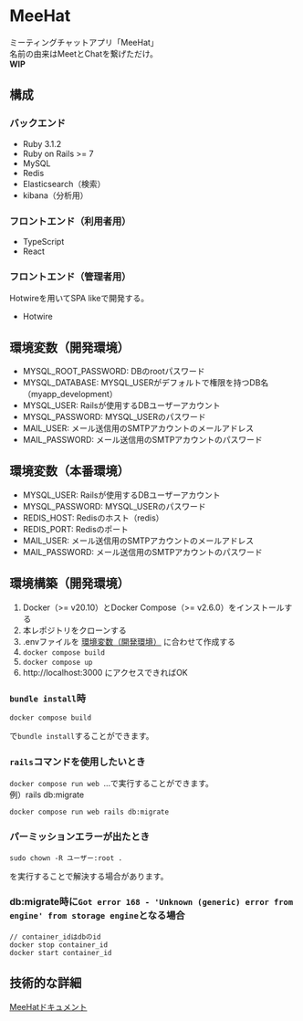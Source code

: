 # MeeHat
ミーティングチャットアプリ「MeeHat」<br>
名前の由来はMeetとChatを繋げただけ。<br>
**WIP**

## 構成
### バックエンド
- Ruby 3.1.2
- Ruby on Rails >= 7
- MySQL
- Redis
- Elasticsearch（検索）
- kibana（分析用）
### フロントエンド（利用者用）
- TypeScript
- React
### フロントエンド（管理者用）
Hotwireを用いてSPA likeで開発する。
- Hotwire

## 環境変数（開発環境）
- MYSQL_ROOT_PASSWORD: DBのrootパスワード
- MYSQL_DATABASE: MYSQL_USERがデフォルトで権限を持つDB名（myapp_development）
- MYSQL_USER: Railsが使用するDBユーザーアカウント
- MYSQL_PASSWORD: MYSQL_USERのパスワード
- MAIL_USER: メール送信用のSMTPアカウントのメールアドレス
- MAIL_PASSWORD: メール送信用のSMTPアカウントのパスワード

## 環境変数（本番環境）
- MYSQL_USER: Railsが使用するDBユーザーアカウント
- MYSQL_PASSWORD: MYSQL_USERのパスワード
- REDIS_HOST: Redisのホスト（redis）
- REDIS_PORT: Redisのポート
- MAIL_USER: メール送信用のSMTPアカウントのメールアドレス
- MAIL_PASSWORD: メール送信用のSMTPアカウントのパスワード

## 環境構築（開発環境）
1. Docker（>= v20.10）とDocker Compose（>= v2.6.0）をインストールする
2. 本レポジトリをクローンする
3. .envファイルを [環境変数（開発環境）](##環境変数（開発環境）) に合わせて作成する
4. `docker compose build`
5. `docker compose up`
6. http://localhost:3000 にアクセスできればOK

### `bundle install`時
```
docker compose build
```
で`bundle install`することができます。

### `rails`コマンドを使用したいとき
`docker compose run web `...で実行することができます。<br>
例）rails db:migrate
```
docker compose run web rails db:migrate
```

### パーミッションエラーが出たとき
```shell
sudo chown -R ユーザー:root .
```
を実行することで解決する場合があります。

### db:migrate時に`Got error 168 - 'Unknown (generic) error from engine' from storage engine`となる場合
```
// container_idはdbのid
docker stop container_id
docker start container_id
```

## 技術的な詳細
[MeeHatドキュメント](./doc/README.md)